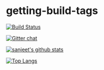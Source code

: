 # getting-build-tags

[![Build Status](https://travis-ci.org/sanjeet123456789/getting-build-tags.svg?branch=master)](https://travis-ci.org/github/sanjeet123456789/getting-build-tags)



[![Gitter chat](https://badges.gitter.im/sanjeet123456789/gitter.png)](https://gitter.im/sanjeet12345679/git-readme-badge)

[![sanjeet's github stats](https://github-readme-stats.vercel.app/api?username=sanjeet123456789&hide=contribs,prs&count_private=true&show_icons=true&theme=radical)](https://github.com/sanjeet123456789/getting-build-tags/)


[![Top Langs](https://github-readme-stats.vercel.app/api/top-langs/?username=sanjeet123456789&hide=javascript,html&layout=compact)](https://github.com/sanjeet123456789/sanjeet123456789/getting-build-tags/)
